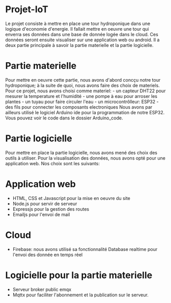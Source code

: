 # Projet-IoT

Le projet consiste à mettre en place une tour hydroponique dans une logique d'economie d'energie. Il fallait mettre en oeuvre une tour qui enverra ses données dans une base de donnée logée dans le cloud.
Ces données seront ensuite visualiser sur une application web ou android.
Il a deux partie principale à savoir la partie materielle et la partie logicielle.

# Partie materielle
Pour mettre en oeuvre cette partie, nous avons d'abord concçu notre tour hydroponique; à la suite de quoi, nous avons faire des choix de materiels.
Pour ce projet, nous avons choisi comme materiel:
    - un capteur DHT22 pour mesurer la temperature et l'humidité
    - une pompe à eau pour arroser les plantes
    - un tuyau pour faire circuler l'eau
    - un microcontrôlleur: ESP32
    - des fils pour connecter les composants electroniques
Nous avons par ailleurs utilisé le logiciel Arduino ide pour la programmation de notre ESP32. Vous pouvez voir le code dans le dossier Arduino_code.

# Partie logicielle

Pour mettre en place la partie logicielle, nous avons mené des choix des outils à utiliser.
Pour la visualisation des données, nous avons opté pour une application web.
Nos choix sont les suivants:
   # Application web

   - HTML, CSS et Javascript pour la mise en oeuvre du site
   - Node.js pour servir de serveur
   - Expressjs pour la gestion des routes
   - Emailjs pour l'envoi de mail

   # Cloud

   - Firebase: nous avons utilisé sa fonctionnalité Database realtime pour l'envoi des donnée en temps réel

   # Logicielle pour la partie materielle

   - Serveur broker public emqx
   - Mqttx pour faciliter l'abonnement et la publication sur le serveur.





